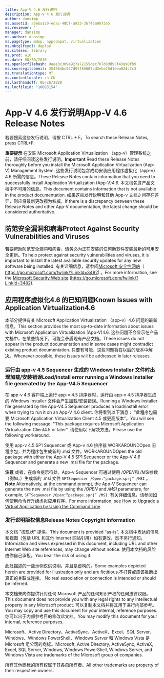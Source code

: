```yaml
---
title: App-V 4.6 发行说明
description: App-V 4.6 发行说明
author: dansimp
ms.assetid: a3eba129-edac-48bf-a933-3bf43a9873e5
ms.reviewer: ''
manager: dansimp
ms.author: dansimp
ms.pagetype: mdop, appcompat, virtualization
ms.mktglfcycl: deploy
ms.sitesec: library
ms.prod: w10
ms.date: 08/30/2016
ms.openlocfilehash: 9eee3c309a927a72155dec707d8dd95f43e90fb9
ms.sourcegitcommit: 354664bc527d93f80687cd2eba70d1eea024c7c3
ms.translationtype: MT
ms.contentlocale: zh-CN
ms.lasthandoff: 06/26/2020
ms.locfileid: "10803154"
---
```

# <span data-ttu-id="3841e-103">App-V 4.6 发行说明</span><span class="sxs-lookup"><span data-stu-id="3841e-103">App-V 4.6 Release Notes</span></span>


<span data-ttu-id="3841e-104">若要搜索这些发行说明，请按 CTRL + F。</span><span class="sxs-lookup"><span data-stu-id="3841e-104">To search these Release Notes, press CTRL+F.</span></span>

<span data-ttu-id="3841e-105">**重要提示** 在安装 Microsoft Application Virtualization （app-v）管理系统之前，请仔细阅读这些发行说明。</span><span class="sxs-lookup"><span data-stu-id="3841e-105">**Important** Read these Release Notes thoroughly before you install the Microsoft Application Virtualization (App-V) Management System.</span></span> <span data-ttu-id="3841e-106">这些发行说明包含成功安装应用程序虚拟化（app-v）4.6 所需的信息。</span><span class="sxs-lookup"><span data-stu-id="3841e-106">These Release Notes contain information that you need to successfully install Application Virtualization (App-V)4.6.</span></span> <span data-ttu-id="3841e-107">本文档包含产品文档中不可用的信息。</span><span class="sxs-lookup"><span data-stu-id="3841e-107">This document contains information that is not available in the product documentation.</span></span> <span data-ttu-id="3841e-108">如果这些发行说明和其他 App-v 文档之间存在差异，则应将最新更改视为权威。</span><span class="sxs-lookup"><span data-stu-id="3841e-108">If there is a discrepancy between these Release Notes and other App-V documentation, the latest change should be considered authoritative.</span></span>

 

## <span data-ttu-id="3841e-109">防范安全漏洞和病毒</span><span class="sxs-lookup"><span data-stu-id="3841e-109">Protect Against Security Vulnerabilities and Viruses</span></span>


<span data-ttu-id="3841e-110">若要帮助防范安全漏洞和病毒，请务必为正在安装的任何新软件安装最新的可用安全更新。</span><span class="sxs-lookup"><span data-stu-id="3841e-110">To help protect against security vulnerabilities and viruses, it is important to install the latest available security updates for any new software being installed.</span></span> <span data-ttu-id="3841e-111">有关详细信息，请参阅[Microsoft 安全性网站](https://go.microsoft.com/fwlink/?LinkId=3482)（ https://go.microsoft.com/fwlink/?LinkId=3482) 。</span><span class="sxs-lookup"><span data-stu-id="3841e-111">For more information, see the [Microsoft Security Web site](https://go.microsoft.com/fwlink/?LinkId=3482) (https://go.microsoft.com/fwlink/?LinkId=3482).</span></span>

## <span data-ttu-id="3841e-112">应用程序虚拟化4.6 的已知问题</span><span class="sxs-lookup"><span data-stu-id="3841e-112">Known Issues with Application Virtualization4.6</span></span>


<span data-ttu-id="3841e-113">本部分提供有关 Microsoft Application Virtualization （app-v）4.6 问题的最新信息。</span><span class="sxs-lookup"><span data-stu-id="3841e-113">This section provides the most up-to-date information about issues with Microsoft Application Virtualization (App-V)4.6.</span></span> <span data-ttu-id="3841e-114">这些问题不会显示在产品文档中，在某些情况下，可能会矛盾现有产品文档。</span><span class="sxs-lookup"><span data-stu-id="3841e-114">These issues do not appear in the product documentation and in some cases might contradict existing product documentation.</span></span> <span data-ttu-id="3841e-115">只要有可能，这些问题将在以后的版本中解决。</span><span class="sxs-lookup"><span data-stu-id="3841e-115">Whenever possible, these issues will be addressed in later releases.</span></span>

### <span data-ttu-id="3841e-116">运行由 app-v 4.5 Sequencer 生成的 Windows Installer 文件时出现加载/安装错误</span><span class="sxs-lookup"><span data-stu-id="3841e-116">Load/install error running a Windows Installer file generated by the App-V4.5 Sequencer</span></span>

<span data-ttu-id="3841e-117">在 app-v 4.6 客户端上运行 app-v 4.5 排序器时，运行由 app-v 4.5 排序器生成的 Windows Installer 文件会产生加载/安装错误。</span><span class="sxs-lookup"><span data-stu-id="3841e-117">Running a Windows Installer file generated by the App-V4.5 Sequencer produces a load/install error when trying to run it on an App-V 4.6 client.</span></span> <span data-ttu-id="3841e-118">你将看到以下消息： "此程序包需要 Microsoft Application Virtualization Client 4.5 或更高版本"。</span><span class="sxs-lookup"><span data-stu-id="3841e-118">You will see the following message: "This package requires Microsoft Application Virtualization Client4.5 or later".</span></span> <span data-ttu-id="3841e-119">请使用以下解决方法。</span><span class="sxs-lookup"><span data-stu-id="3841e-119">Please use the following workaround.</span></span>

<span data-ttu-id="3841e-120">使用 app-v 4.5 SP1 Sequencer 或 App-v 4.6 排序器 WORKAROUNDOpen 旧程序包，并为程序包生成新的 .msi 文件。</span><span class="sxs-lookup"><span data-stu-id="3841e-120">WORKAROUNDOpen the old package with either the App-V 4.5 SP1 Sequencer or the App-V 4.6 Sequencer and generate a new .msi file for the package.</span></span>

<span data-ttu-id="3841e-121">**注意** 或者，在命令提示符处，App-v Sequencer 可通过使用 */OPEN*和 */MSI*参数（例如，）生成新的 .msi 文件 `SFTSequencer /Open:”package.sprj” /MSI` 。</span><span class="sxs-lookup"><span data-stu-id="3841e-121">**Note** Alternatively, at the command prompt, the App-V Sequencer can generate the new .msi file by using the */OPEN* and */MSI* parameters, for example, `SFTSequencer /Open:”package.sprj” /MSI`.</span></span> <span data-ttu-id="3841e-122">有关详细信息，请参阅[如何使用命令行升级虚拟应用程序](how-to-upgrade-a-virtual-application-by-using-the-command-line.md)。</span><span class="sxs-lookup"><span data-stu-id="3841e-122">For more information, see [How to Upgrade a Virtual Application by Using the Command Line](how-to-upgrade-a-virtual-application-by-using-the-command-line.md).</span></span>

 

### <span data-ttu-id="3841e-123">发行说明版权信息</span><span class="sxs-lookup"><span data-stu-id="3841e-123">Release Notes Copyright Information</span></span>

<span data-ttu-id="3841e-124">本文档 "按现状" 提供。</span><span class="sxs-lookup"><span data-stu-id="3841e-124">This document is provided “as-is”.</span></span> <span data-ttu-id="3841e-125">本文档中表达的信息和视图（包括 URL 和其他 Internet 网站引用）如有更改，恕不另行通知。</span><span class="sxs-lookup"><span data-stu-id="3841e-125">Information and views expressed in this document, including URL and other Internet Web site references, may change without notice.</span></span> <span data-ttu-id="3841e-126">使用本文档的风险由你自己承担。</span><span class="sxs-lookup"><span data-stu-id="3841e-126">You bear the risk of using it.</span></span>

<span data-ttu-id="3841e-127">此处描述的一些示例仅供说明，并且是虚构的。</span><span class="sxs-lookup"><span data-stu-id="3841e-127">Some examples depicted herein are provided for illustration only and are fictitious.</span></span><span data-ttu-id="3841e-128">不打算或应该推断出真正的关联或连接。</span><span class="sxs-lookup"><span data-stu-id="3841e-128"> No real association or connection is intended or should be inferred.</span></span>

<span data-ttu-id="3841e-129">本文档未向你提供针对任何 Microsoft 产品的任何知识产权的任何法律权限。</span><span class="sxs-lookup"><span data-stu-id="3841e-129">This document does not provide you with any legal rights to any intellectual property in any Microsoft product.</span></span> <span data-ttu-id="3841e-130">可以复制本文档并将其用于进行内部参考。</span><span class="sxs-lookup"><span data-stu-id="3841e-130">You may copy and use this document for your internal, reference purposes.</span></span> <span data-ttu-id="3841e-131">你可以出于内部参考目的修改此文档。</span><span class="sxs-lookup"><span data-stu-id="3841e-131">You may modify this document for your internal, reference purposes.</span></span>



<span data-ttu-id="3841e-132">Microsoft、Active Directory、ActiveSync、ActiveX、Excel、SQL Server、Windows、Windows PowerShell、Windows Server 和 Windows Vista 是 Microsoft 组公司的商标。</span><span class="sxs-lookup"><span data-stu-id="3841e-132">Microsoft, Active Directory, ActiveSync, ActiveX, Excel, SQL Server, Windows, Windows PowerShell, Windows Server, and Windows Vista are trademarks of the Microsoft group of companies.</span></span>

<span data-ttu-id="3841e-133">所有其他商标的所有权属于其各自所有者。</span><span class="sxs-lookup"><span data-stu-id="3841e-133">All other trademarks are property of their respective owners.</span></span>

 

 





